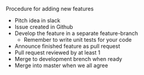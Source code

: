 Procedure for adding new features
- Pitch idea in slack
- Issue created in Github
- Develop the feature in a separate feature-branch
  - Remember to write unit tests for your code
- Announce finished feature as pull request
- Pull request reviewed by at least 1
- Merge to development brench when ready
- Merge into master when we all agree
